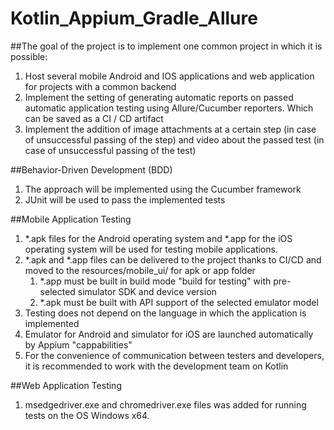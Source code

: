 # Kotlin_Appium_Gradle_Allure

##The goal of the project is to implement one common project in which it is possible:
1. Host several mobile Android and IOS applications and web application for projects with a common backend
2. Implement the setting of generating automatic reports on passed automatic application testing using Allure/Cucumber reporters. Which can be saved as a CI / CD artifact
3. Implement the addition of image attachments at a certain step (in case of unsuccessful passing of the step) and video about the passed test (in case of unsuccessful passing of the test)

##Behavior-Driven Development (BDD)
1. The approach will be implemented using the Cucumber framework
2. JUnit will be used to pass the implemented tests

##Mobile Application Testing
1. *.apk files for the Android operating system and *.app for the iOS operating system will be used for testing mobile applications.
2. *.apk and *.app files can be delivered to the project thanks to CI/CD and moved to the resources/mobile_ui/ for apk or app folder
   1. *.app must be built in build mode "build for testing" with pre-selected simulator SDK and device version
   2. *.apk must be built with API support of the selected emulator model
3. Testing does not depend on the language in which the application is implemented
4. Emulator for Android and simulator for iOS are launched automatically by Appium "cappabilities"
5. For the convenience of communication between testers and developers, it is recommended to work with the development team on Kotlin

##Web Application Testing
1. msedgedriver.exe and chromedriver.exe files was added for running tests on the  OS Windows x64.
